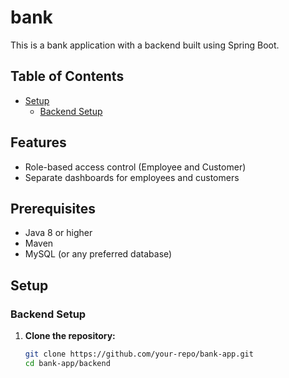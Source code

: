 # bank

This is a bank application with a backend built using Spring Boot.

## Table of Contents

- [Setup](#setup)
  - [Backend Setup](#backend-setup)

## Features
- Role-based access control (Employee and Customer)
- Separate dashboards for employees and customers

## Prerequisites
- Java 8 or higher
- Maven
- MySQL (or any preferred database)

## Setup

### Backend Setup

1. **Clone the repository:**

   ```sh
   git clone https://github.com/your-repo/bank-app.git
   cd bank-app/backend
